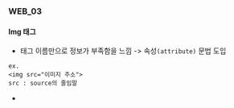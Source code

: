### WEB_03

#### Img 태그
- 태그 이름만으로 정보가 부족함을 느낌 -> 속성`(attribute)` 문법 도입
```
ex.
<img src="이미지 주소">
src : source의 줄임말
```
- 